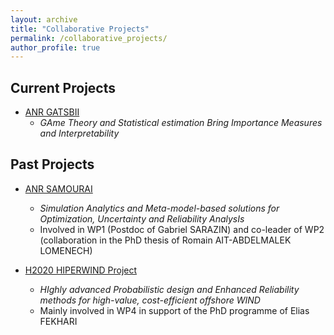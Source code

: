 ```yaml
---
layout: archive
title: "Collaborative Projects"
permalink: /collaborative_projects/
author_profile: true
---
```


## Current Projects

* [ANR GATSBII](https://uq.math.cnrs.fr/gatsbii)
  - _GAme Theory and Statistical estimation Bring Importance Measures and Interpretability_

## Past Projects

* [ANR SAMOURAI](https://www.ifpenergiesnouvelles.fr/samourai)
  - _Simulation Analytics and Meta-model-based solutions for Optimization, Uncertainty and Reliability AnalysIs_
  - Involved in WP1 (Postdoc of Gabriel SARAZIN) and co-leader of WP2 (collaboration in the PhD thesis of Romain AIT-ABDELMALEK LOMENECH)

* [H2020 HIPERWIND Project](https://www.hiperwind.eu/)
  - _HIghly advanced Probabilistic design and Enhanced Reliability methods for high-value, cost-efficient offshore WIND_
  - Mainly involved in WP4 in support of the PhD programme of Elias FEKHARI
